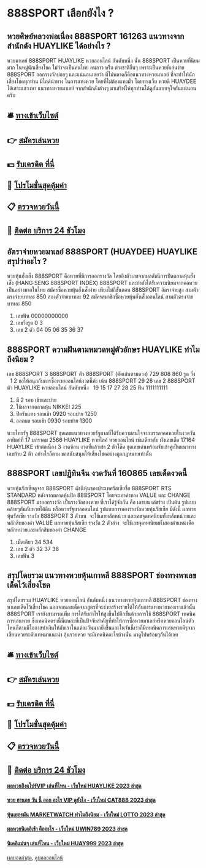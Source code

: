 # 888SPORT เลือกยังไง ?
## หวยศิษย์หลวงพ่อเนื่อง 888SPORT 161263 แนวทางจากสำนักดัง HUAYLIKE ได้อย่างไร ?
หวยมาเลย์ 888SPORT HUAYLIKE หวยออนไลน์ อันดับหนึ่ง นั้น 888SPORT เป็นหวยที่นิยมมาก ในหมู่นักเสี่ยงโชค ไม่ว่าจะเป็นคนไทย คนลาว หรือ ต่างชาติอื่นๆ เพราะเป็นหวยที่เล่นง่าย 888SPORT ออกรางวัลบ่อยๆ และแน่นอนเลยว่า ที่ไม่พลาดก็คือแนวทางหวยมาเลย์ ที่จะทำให้นักเสี่ยงโชคทุกท่าน มีไกด์นำทาง ในการแทงหวย โดยที่ไม่ต้องแทงมั่ว โดยทางเว็บ หวยดี HUAYDEE ได้เสาะแสวงหา แนวทางหวยมาเลย์ จากสำนักดังต่างๆ มาเสริฟให้ทุกท่านได้ดูกันแบบจุใจกันแน่นอนครับ

## 🛎 [ทางเข้าเว็บไซต์](https://bit.ly/3BG5bNw)
## 👉 [สมัครเล่นหวย](https://bit.ly/3BG5bNw)
## 💵 [รับเครดิต ที่นี่](https://bit.ly/3C3mvgS)
## 👑 [โปรโมชั่นสุดคุ้มค่า](https://bit.ly/3C3mvgS)
## 📋 [ตรวจหวยวันนี้](https://bit.ly/3C3mvgS)
## 📱 [ติดต่อ บริการ 24 ชัวโมง](https://bit.ly/3C3mvgS)

## อัตราจ่ายหวยมาเลย์ 888SPORT (HUAYDEE) HUAYLIKE สรุปว่าอะไร ?
หวยหุ้นฮั่งเส็ง 888SPORT คือหวยที่มีการออกรางวัล โดยอิงตัวเลขจากผลดัชนีการปิดตลาดหุ้นฮั่งเส็ง (HANG SENG 888SPORT INDEX) 888SPORT และกำลังได้รับความนิยมจากคอหวยเป็นอย่างมากในไทย สมัครซื้อหวยหุ้นฮั่งเส็งง่าย เพียงไม่กี่ขั้นตอน 888SPORT อัตราจ่ายสูง สามตัวตรงจ่ายบาทละ 850 สองตัวจ่ายบาทละ 92
สมัครสมาชิกซื้อหวยหุ้นฮั่งเส็งออนไลน์ สามตัวตรงจ่ายบาทละ 850
1. เลขฟัน 00000000000
2. เลขวิ่งรูด 0 3
3. เลข 2 ตัว 04 05 06 35 36 37

## 888SPORT ความฝันตามหมวดหมู่ตัวอักษร HUAYLIKE ทำไมถึงนิยม ?
เลข 888SPORT 3 888SPORT ตัว 888SPORT (ตัดเล่นตามดวง) 729 808 860
รูด วิ่ง     1 2
ขอให้สนุกกับการซื้อหวยออนไลน์งวดนี้ค่ะ
เน้น 888SPORT 29 26
เลข 2 888SPORT ตัว HUAYLIKE หวยออนไลน์ อันดับหนึ่ง   19 15 17 27 28 25
ฟัน 1111111111
1. มี 2 รอบ เช้าและบ่าย
2. ใช้ผลจากตลาดหุ้น NIKKEI 225
3. ปิดรับแทง รอบเช้า 0920 รอบบ่าย 1250
4. ออกผล รอบเช้า 0930 รอบบ่าย 1300

หวยไทยรัฐ 888SPORT ชุดเลขแนวทางหวยรัฐบาลที่ได้รับความสนใจจากบรรดาคอหวยในงวดวันอาทิตย์ที่ 17 มกราคม 2566 HUAYLIKE หวยไลค์ หวยออนไลน์ เช่นเดียวกับ ผังเลขเด็ด 17164 HUAYLIKE เข้าต่อเนื่อง 3 งวดซ้อน งวดที่แล้วเข้า 2 ตัวโต๊ด ชุดเลขเด่นพร้อมจับเข้าคู่เป็นแนวทางเลขท้าย 2 ตัว อย่างไรก็ตาม ขอสนับสนุนให้เสี่ยงโชคอย่างถูกกฎหมายเท่านั้น

## 888SPORT เลขปฏิทินจีน งวดวันที่ 160865 เลขเด็ดงวดนี้
หวยหุ้นรัสเซียดูจาก 888SPORT ดัชนีหุ้นของประเทศรัสเซียชื่อ 888SPORT RTS STANDARD หลังจากตลาดหุ้นปิด 888SPORT โดยจะเอาค่าของ VALUE และ CHANGE 888SPORT มาออกรางวัล เป็นรางวัลของหวย ที่เราได้รู้จักกัน คือ เลขบน เล่ขร่าง เป้นต้น รูปแบบคล้ายๆกันกับหวยใต้ดิน หรือหวยรัฐบาลออนไลน์ รูปแบบการอองรางวัลหวยหุ้นรัสเซีย มีดังนี้
ผลหวยหุ้นรัสเซีย รางวัล 888SPORT 3 ตัวบน  จะใช้เลขหลักหน่วย และเลขจุดทศนิยมทั้งหลักหน่วยและหลักสิบของค่า VALUE
ผลหวยหุ้นรัสเซีย รางวัล 2 ตัวล่าง  จะใช้เลขจุดทศนิยมทั้งสองตำแหน่งคือหลักหน่วยและหลักสิบของค่า CHANGE
1. เม็ดเดียว 34 534
2. เลข 2 ตัว 32 37 38
3. เลขฟัน 3

## สรุปโดยรวม แนวทางหวยหุ้นเกาหลี 888SPORT ช่องทางหาเลขเด็ดไว้เสี่ยงโชค
สรุปโดยรวม HUAYLIKE หวยออนไลน์ อันดับหนึ่ง แนวทางหวยหุ้นเกาหลี 888SPORT ช่องทางหาเลขเด็ดไว้เสี่ยงโชค นอกจากเลขเด็ดจากสูตรที่จะช่วยสร้างรายได้ให้กับการแทงหวยของเราแล้วนั้น 888SPORT เรายังสามารถเพิ่ม การได้รับกำไรให้สูงขึ้นไปอีกขั้นด้วยการใช้ 888SPORT เทคนิคการเล่นหวย ซึ่งเทคนิคตรงนี้นี่แหล่ะที่เป็นปัจจัยสำคัญที่ทำให้การซื้อหวยมาเลย์หรือหวยออนไลน์ตัวไหนก็ตามมีโอกาสทำเงินให้กับเราในแต่ละวันมากยิ่งขึ้นและในวันนี้เราก็มีเทคนิคการเล่นหวยดีๆจากเซียนหวยระดับเทพมาแนะนำ ลุ้นรวยหวย จะมีเทคนิคอะไรบ้างนั้น มาดูไปพร้อมๆกันได้เลย

## 🛎 [ทางเข้าเว็บไซต์](https://bit.ly/3BG5bNw)
## 👉 [สมัครเล่นหวย](https://bit.ly/3BG5bNw)
## 💵 [รับเครดิต ที่นี่](https://bit.ly/3C3mvgS)
## 👑 [โปรโมชั่นสุดคุ้มค่า](https://bit.ly/3C3mvgS)
## 📋 [ตรวจหวยวันนี้](https://bit.ly/3C3mvgS)
## 📱 [ติดต่อ บริการ 24 ชัวโมง](https://bit.ly/3C3mvgS)

#### [ผลหวยสิงคโปร์VIP เล่นที่ไหน - เว็บใหม่ HUAYLIKE 2023 ล่าสุด](https://atom.io/themes/ผลหวยสิงคโปร์vip%20เล่นที่ไหน%20-%20เว็บใหม่%20huaylike%202023%20ล่าสุด)
#### [หวย ฮานอย วัน นี้ ออก อะไร VIP ดูยังไง - เว็บใหม่ CAT888 2023 ล่าสุด](https://atom.io/themes/หวย%20ฮานอย%20วัน%20นี้%20ออก%20อะไร%20vip%20ดูยังไง%20-%20เว็บใหม่%20cat888%202023%20ล่าสุด)
#### [หุ้นเยอรมัน MARKETWATCH ทำไมถึงนิยม - เว็บใหม่ LOTTO 2023 ล่าสุด](https://atom.io/themes/หุ้นเยอรมัน%20marketwatch%20ทำไมถึงนิยม%20-%20เว็บใหม่%20lotto%202023%20ล่าสุด)
#### [ผลหวยนิเคอิเช้า คืออะไร - เว็บใหม่ UWIN789 2023 ล่าสุด](https://atom.io/themes/ผลหวยนิเคอิเช้า%20คืออะไร%20-%20เว็บใหม่%20uwin789%202023%20ล่าสุด)
#### [นิเคอิแม่นๆ เล่นที่ไหน - เว็บใหม่ HUAY999 2023 ล่าสุด](https://atom.io/themes/นิเคอิแม่นๆ%20เล่นที่ไหน%20-%20เว็บใหม่%20huay999%202023%20ล่าสุด)

[ผลบอลล่าสุด](https://siamsport.tv "ผลบอลล่าสุด"), [ดูบอลออนไลน์](https://siamsport.tv/ดูบอลสด "ดูบอลออนไลน์")